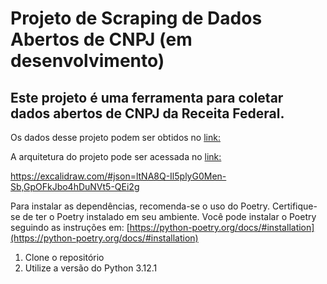 # Projeto de Scraping de Dados Abertos de CNPJ (em desenvolvimento)

## Este projeto é uma ferramenta para coletar dados abertos de CNPJ da Receita Federal.

Os dados desse projeto podem ser obtidos no [link:](https://dados.gov.br/dados/conjuntos-dados/cadastro-nacional-da-pessoa-juridica---cnpj)

A arquitetura do projeto pode ser acessada no [link:](https://excalidraw.com/#json=vaA1YGaoo5ksmcj3eSPqk,JaIYlaQ2pAcbvZrB5Q-TjA)



https://excalidraw.com/#json=ltNA8Q-Il5plyG0Men-Sb,GpOFkJbo4hDuNVt5-QEi2g



Para instalar as dependências, recomenda-se o uso do Poetry. Certifique-se de ter o Poetry instalado em seu ambiente. Você pode instalar o Poetry seguindo as instruções em: [https://python-poetry.org/docs/#installation](https://python-poetry.org/docs/#installation)

1. Clone o repositório
2. Utilize a versão do Python 3.12.1



